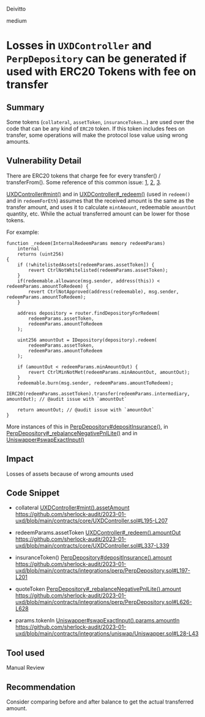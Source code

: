 Deivitto

medium

# Losses in `UXDController` and `PerpDepository` can be generated if used with ERC20 Tokens with fee on transfer

## Summary
Some tokens (`collateral`, `assetToken`, `insuranceToken`...) are used over the code that can be any kind of `ERC20` token. If this token includes fees on transfer, some operations will make the protocol lose value using wrong amounts.

## Vulnerability Detail
There are ERC20 tokens that charge fee for every transfer() / transferFrom(). Some reference of this common issue: [1](https://github.com/code-423n4/2022-01-insure-findings/issues/236), [2](https://github.com/code-423n4/2022-01-insure-findings/issues/96), [3](https://forum.openzeppelin.com/t/simple-erc20-token-fees/29476).

[UXDController#mint()](https://github.com/sherlock-audit/2023-01-uxd/blob/main/contracts/core/UXDController.sol#L195-L207) and in [UXDController#_redeem()](https://github.com/sherlock-audit/2023-01-uxd/blob/main/contracts/core/UXDController.sol#L337-L339) (used in `redeem()` and in `redeemForEth`) assumes that the received amount is the same as the transfer amount, and uses it to calculate `mintAmount`, redeemable `amountOut` quantity, etc. While the actual transferred amount can be lower for those tokens.

For example: 
```solidity
function _redeem(InternalRedeemParams memory redeemParams)
    internal
    returns (uint256)
{
    if (!whitelistedAssets[redeemParams.assetToken]) {
        revert CtrlNotWhitelisted(redeemParams.assetToken);
    }
    if(redeemable.allowance(msg.sender, address(this)) < redeemParams.amountToRedeem) {
        revert CtrlNotApproved(address(redeemable), msg.sender, redeemParams.amountToRedeem);
    }
    
    address depository = router.findDepositoryForRedeem(
        redeemParams.assetToken,
        redeemParams.amountToRedeem
    );

    uint256 amountOut = IDepository(depository).redeem(
        redeemParams.assetToken, 
        redeemParams.amountToRedeem
    );

    if (amountOut < redeemParams.minAmountOut) {
        revert CtrlMinNotMet(redeemParams.minAmountOut, amountOut);
    }
    redeemable.burn(msg.sender, redeemParams.amountToRedeem);
    IERC20(redeemParams.assetToken).transfer(redeemParams.intermediary, amountOut); // @audit issue with `amountOut`

    return amountOut; // @audit issue with `amountOut`
}
```

More instances of this in [PerpDepository#depositInsurance()](https://github.com/sherlock-audit/2023-01-uxd/blob/main/contracts/integrations/perp/PerpDepository.sol#L197-L201), in [PerpDepository#_rebalanceNegativePnlLite()](https://github.com/sherlock-audit/2023-01-uxd/blob/main/contracts/integrations/perp/PerpDepository.sol#L626-L628) and in [Uniswapper#swapExactInput()](https://github.com/sherlock-audit/2023-01-uxd/blob/main/contracts/integrations/uniswap/Uniswapper.sol#L28-L43)

## Impact
Losses of assets because of wrong amounts used

## Code Snippet
- collateral 
[UXDController#mint().assetAmount](https://github.com/sherlock-audit/2023-01-uxd/blob/main/contracts/core/UXDController.sol#L195-L207)
https://github.com/sherlock-audit/2023-01-uxd/blob/main/contracts/core/UXDController.sol#L195-L207

- redeemParams.assetToken
[UXDController#_redeem().amountOut](https://github.com/sherlock-audit/2023-01-uxd/blob/main/contracts/core/UXDController.sol#L337-L339)
https://github.com/sherlock-audit/2023-01-uxd/blob/main/contracts/core/UXDController.sol#L337-L339

- insuranceToken()
[PerpDepository#depositInsurance().amount](https://github.com/sherlock-audit/2023-01-uxd/blob/main/contracts/integrations/perp/PerpDepository.sol#L197-L201)
https://github.com/sherlock-audit/2023-01-uxd/blob/main/contracts/integrations/perp/PerpDepository.sol#L197-L201

- quoteToken
[PerpDepository#_rebalanceNegativePnlLite().amount](https://github.com/sherlock-audit/2023-01-uxd/blob/main/contracts/integrations/perp/PerpDepository.sol#L626-L628)
https://github.com/sherlock-audit/2023-01-uxd/blob/main/contracts/integrations/perp/PerpDepository.sol#L626-L628

- params.tokenIn
[Uniswapper#swapExactInput().params.amountIn](https://github.com/sherlock-audit/2023-01-uxd/blob/main/contracts/integrations/uniswap/Uniswapper.sol#L28-L43)
https://github.com/sherlock-audit/2023-01-uxd/blob/main/contracts/integrations/uniswap/Uniswapper.sol#L28-L43

## Tool used

Manual Review

## Recommendation
Consider comparing before and after balance to get the actual transferred amount.